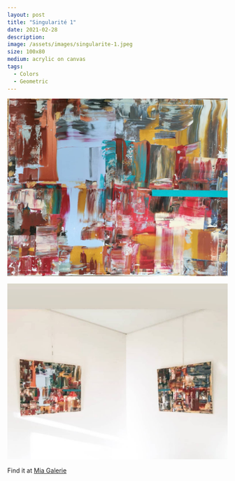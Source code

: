 ```yaml
---
layout: post
title: "Singularité 1"
date: 2021-02-28
description: 
image: /assets/images/singularite-1.jpeg
size: 100x80
medium: acrylic on canvas
tags:
  - Colors
  - Geometric
---
```



<p align="center">
  <img src="/assets/images/singularite-1.jpeg" />
</p>

<p align="center">
  <img src="/assets/images/singularite-1-2.jpeg" />
</p>

Find it at [Mia Galerie](https://www.instagram.com/mia.galerie/)

